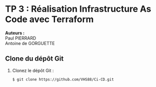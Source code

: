 # TP 3 : Réalisation Infrastructure As Code avec Terraform

**Auteurs :**  
Paul PIERRARD  
Antoine de GORGUETTE  

## Clone du dépôt Git

1. Clonez le dépôt Git :

   ```
   $ git clone https://github.com/VHS88/Ci-CD.git
   ```
